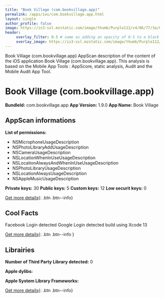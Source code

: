 ```yaml
---
title: "Book Village (com.bookvillage.app)"
permalink: /apps/ios/com.bookvillage.app.html
layout: single
author_profile: false
image: https://is3-ssl.mzstatic.com/image/thumb/Purple112/v4/06/77/3a/06773a74-8d81-16eb-7f06-04b76a09a30d/AppIcon-0-0-1x_U007emarketing-0-0-0-7-0-0-sRGB-0-0-0-GLES2_U002c0-512MB-85-220-0-0.png/512x512bb.jpg
header: 
     overlay_filter: 0.5 # same as adding an opacity of 0.5 to a black background
     overlay_image: https://is3-ssl.mzstatic.com/image/thumb/Purple112/v4/06/77/3a/06773a74-8d81-16eb-7f06-04b76a09a30d/AppIcon-0-0-1x_U007emarketing-0-0-0-7-0-0-sRGB-0-0-0-GLES2_U002c0-512MB-85-220-0-0.png/512x512bb.jpg
---
```

Book Village (com.bookvillage.app) AppScan description of the content of the iOS application Book Village (com.bookvillage.app). This analysis is based on the Mobile App Tools : AppScore, static analysis, Audit and the Mobile Audit App Tool.

# Book Village (com.bookvillage.app)

**BundleId:** com.bookvillage.app
**App Version:** 1.9.0
**App Name:** Book Village


## AppScan informations 

**List of permissions:** 
- NSMicrophoneUsageDescription
- NSPhotoLibraryAddUsageDescription
- NSCameraUsageDescription
- NSLocationWhenInUseUsageDescription
- NSLocationAlwaysAndWhenInUseUsageDescription
- NSPhotoLibraryUsageDescription
- NSLocationAlwaysUsageDescription
- NSAppleMusicUsageDescription
  
  
**Private keys:** 30
**Public keys:** 5
**Custom keys:** 12
**Low securit keys:** 0
  
[Get more details](/pricing.html){: .btn .btn--info}

## Cool Facts

Facebook Login detected
Google Login detected
build using Xcode 13
  
[Get more details](/pricing.html){: .btn .btn--info }

## Librairies 
**Number of Third Party Library detected:** 0


**Apple dylibs:**


**Apple System Library Frameworks:**


  
[Get more details](/pricing.html){: .btn .btn--info}

